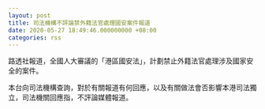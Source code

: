 ```yaml
---
layout: post
title: 司法機構不評論禁外籍法官處理國安案件報道
date: 2020-05-27 18:49:46.000000000 +08:00
categories: rss
---
```


路透社報道，全國人大審議的「港區國安法」，計劃禁止外籍法官處理涉及國家安全的案件。

本台向司法機構查詢，對於有關報道有何回應，以及有關做法會否影響本港司法獨立，司法機關回應指，不評論媒體報道。
